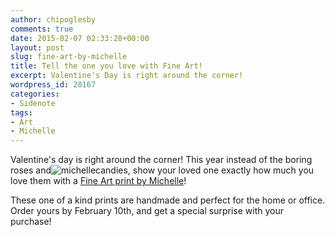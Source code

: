 ```yaml
---
author: chipoglesby
comments: true
date: 2015-02-07 02:33:28+00:00
layout: post
slug: fine-art-by-michelle
title: Tell the one you love with Fine Art!
excerpt: Valentine's Day is right around the corner!
wordpress_id: 28167
categories:
- Sidenote
tags:
- Art
- Michelle
---
```


Valentine's day is right around the corner! This year instead of the boring roses and![michelle](https://storage.googleapis.com/www.chipoglesby.com/wp-content/uploads/2015/02/michelle-300x300.jpg)candies, show your loved one exactly how much you love them with a [Fine Art print by Michelle](https://www.etsy.com/shop/FineArtbyMichelleO?ref=l2-shopheader-name)!

These one of a kind prints are handmade and perfect for the home or office. Order yours by February 10th, and get a special surprise with your purchase!
